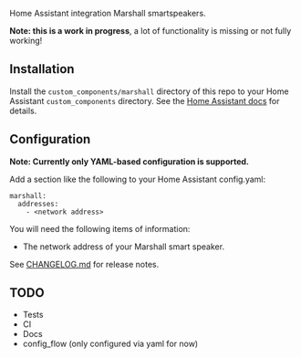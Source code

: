 Home Assistant integration Marshall smartspeakers.


**Note: this is a work in progress**, a lot of functionality is
missing or not fully working!

## Installation
Install the `custom_components/marshall` directory of this repo to your
Home Assistant `custom_components` directory. See the [Home Assistant docs] for details.

## Configuration
**Note: Currently only YAML-based configuration is supported.**

Add a section like the following to your Home Assistant config.yaml:

```
marshall:
  addresses: 
    - <network address>
```

You will need the following items of information:
* The network address of your Marshall smart speaker.

See [CHANGELOG.md](./CHANGELOG.md) for release notes.

## TODO
* Tests
* CI
* Docs
* config_flow (only configured via yaml for now)

[Home Assistant docs]: https://developers.home-assistant.io/docs/creating_integration_file_structure
